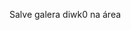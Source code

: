 Salve galera diwk0 na área

<!---
diwk0/diwk0 is a ✨ special ✨ repository because its `README.md` (this file) appears on your GitHub profile.
You can click the Preview link to take a look at your changes.
--->
